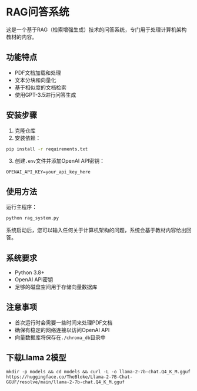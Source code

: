 # RAG问答系统

这是一个基于RAG（检索增强生成）技术的问答系统，专门用于处理计算机架构教材的内容。

## 功能特点

- PDF文档加载和处理
- 文本分块和向量化
- 基于相似度的文档检索
- 使用GPT-3.5进行问答生成

## 安装步骤

1. 克隆仓库
2. 安装依赖：
```bash
pip install -r requirements.txt
```

3. 创建`.env`文件并添加OpenAI API密钥：
```
OPENAI_API_KEY=your_api_key_here
```

## 使用方法

运行主程序：
```bash
python rag_system.py
```

系统启动后，您可以输入任何关于计算机架构的问题，系统会基于教材内容给出回答。

## 系统要求

- Python 3.8+
- OpenAI API密钥
- 足够的磁盘空间用于存储向量数据库

## 注意事项

- 首次运行时会需要一些时间来处理PDF文档
- 确保有稳定的网络连接以访问OpenAI API
- 向量数据库将保存在`./chroma_db`目录中 

## 下载Llama 2模型

```shell
mkdir -p models && cd models && curl -L -o llama-2-7b-chat.Q4_K_M.gguf https://huggingface.co/TheBloke/Llama-2-7B-Chat-GGUF/resolve/main/llama-2-7b-chat.Q4_K_M.gguf
```